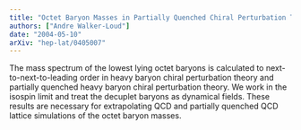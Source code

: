 ```yaml
---
title: "Octet Baryon Masses in Partially Quenched Chiral Perturbation Theory"
authors: ["Andre Walker-Loud"]
date: "2004-05-10"
arXiv: "hep-lat/0405007"
---
```


The mass spectrum of the lowest lying octet baryons is calculated to next-to-next-to-leading order in heavy baryon chiral perturbation theory and partially quenched heavy baryon chiral perturbation theory. We work in the isospin limit and treat the decuplet baryons as dynamical fields. These results are necessary for extrapolating QCD and partially quenched QCD lattice simulations of the octet baryon masses.
